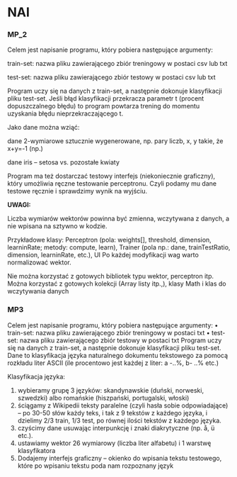 # NAI
### MP_2

Celem jest napisanie programu, który pobiera następujące argumenty:

train-set: nazwa pliku zawierającego zbiór treningowy w postaci csv lub txt 

test-set: nazwa pliku zawierającego zbiór testowy w postaci csv lub txt 

Program uczy się na danych z train-set, a następnie dokonuje klasyfikacji pliku test-set. Jeśli błąd klasyfikacji przekracza parametr t (procent dopuszczalnego błędu) to program powtarza trening do momentu uzyskania błędu nieprzekraczającego t.  

Jako dane można wziąć: 

dane 2-wymiarowe sztucznie wygenerowane, np. pary liczb, x, y takie, że x+y=-1 (np.) 

dane iris – setosa vs. pozostałe kwiaty 

Program ma też dostarczać testowy interfejs (niekoniecznie graficzny), który umożliwia ręczne testowanie perceptronu. Czyli podamy mu dane testowe ręcznie i sprawdzimy wynik na wyjściu. 

<b>UWAGI:</b> 

Liczba wymiarów wektorów powinna być zmienna, wczytywana z danych, a nie wpisana na sztywno w kodzie.  

Przykładowe klasy: Perceptron (pola: weights[], threshold, dimension, learninRate; metody: compute, learn), Trainer (pola np.: dane, trainTestRatio, dimension, learninRate, etc.), UI 
Po każdej modyfikacji wag warto normalizować wektor.

Nie można korzystać z gotowych bibliotek typu wektor, perceptron itp. Można korzystać z gotowych kolekcji (Array listy itp.,), klasy Math i klas do wczytywania danych


### MP3

Celem jest napisanie programu, który pobiera następujące argumenty:
•	train-set: nazwa pliku zawierającego zbiór treningowy w postaci txt
•	test-set: nazwa pliku zawierającego zbiór testowy w postaci txt
Program uczy się na danych z train-set, a następnie dokonuje klasyfikacji pliku test-set. 
Dane to klasyfikacja języka naturalnego dokumentu tekstowego za pomocą rozkładu liter ASCII (ile procentowo jest każdej z liter: a -..%, b- ..% etc.)

Klasyfikacja języka:
1.	wybieramy grupę 3 języków: skandynawskie (duński, norweski, szwedzki) albo romańskie (hiszpański, portugalski, włoski)
2.	ściągamy z Wikipedii teksty paralelne (czyli hasła sobie odpowiadające) – po 30-50 słów każdy teks, i tak z 9 tekstów z każdego języka, i dzielimy 2/3 train, 1/3 test, po równej ilości tekstów z każdego języka.
3.	czyścimy dane usuwając interpunkcję i znaki diakrytyczne (np. å, ü etc.).
4.	ustawiamy wektor 26 wymiarowy (liczba liter alfabetu) i 1 warstwę klasyfikatora
5.	Dodajemy interfejs graficzny – okienko do wpisania tekstu testowego, które po wpisaniu tekstu poda nam rozpoznany język
